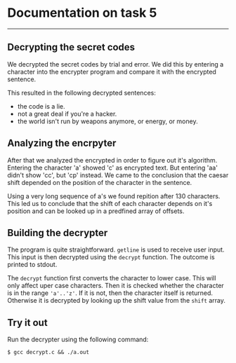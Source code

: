 # Documentation on task 5
-------------------------

## Decrypting the secret codes
We decrypted the secret codes by trial and error. We did this by entering a
character into the encrypter program and compare it with the encrypted
sentence.

This resulted in the following decrypted sentences:

 - the code is a lie.
 - not a great deal if you're a hacker.
 - the world isn't run by weapons anymore, or energy, or money.

## Analyzing the encrpyter
After that we analyzed the encrypted in order to figure out it's algorithm. 
Entering the character 'a' showed 'c' as encrypted text. But entering 'aa'
didn't show 'cc', but 'cp' instead. We came to the conclusion that the caesar
shift depended on the position of the character in the sentence.

Using a very long sequence of a's we found repition after 130 characters. This
led us to conclude that the shift of each character depends on it's position
and can be looked up in a predfined array of offsets.

## Building the decrypter

The program is quite straightforward. `getline` is used to receive user
input. This input is then decrypted using the `decrypt` function. The outcome
is printed to stdout.

The `decrypt` function first converts the character to lower case. This will
only affect uper case characters. Then it is checked whether the character is
in the range `'a'..'z'`. If it is not, then the character itself is returned.
Otherwise it is decrypted by looking up the shift value from the `shift` array.

## Try it out

Run the decrypter using the following command:

    $ gcc decrypt.c && ./a.out
